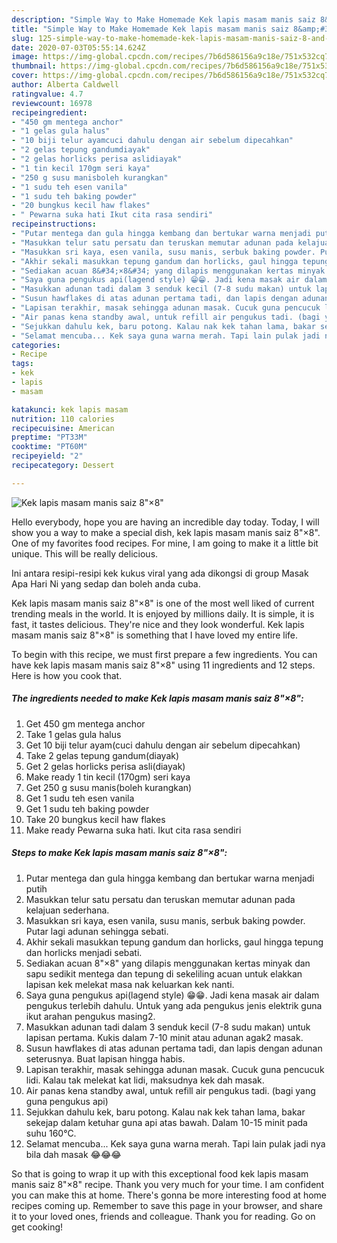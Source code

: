 ```yaml
---
description: "Simple Way to Make Homemade Kek lapis masam manis saiz 8&amp;#34;×8&amp;#34;"
title: "Simple Way to Make Homemade Kek lapis masam manis saiz 8&amp;#34;×8&amp;#34;"
slug: 125-simple-way-to-make-homemade-kek-lapis-masam-manis-saiz-8-and-34-8-and-34
date: 2020-07-03T05:55:14.624Z
image: https://img-global.cpcdn.com/recipes/7b6d586156a9c18e/751x532cq70/kek-lapis-masam-manis-saiz-8x8-resipi-foto-utama.jpg
thumbnail: https://img-global.cpcdn.com/recipes/7b6d586156a9c18e/751x532cq70/kek-lapis-masam-manis-saiz-8x8-resipi-foto-utama.jpg
cover: https://img-global.cpcdn.com/recipes/7b6d586156a9c18e/751x532cq70/kek-lapis-masam-manis-saiz-8x8-resipi-foto-utama.jpg
author: Alberta Caldwell
ratingvalue: 4.7
reviewcount: 16978
recipeingredient:
- "450 gm mentega anchor"
- "1 gelas gula halus"
- "10 biji telur ayamcuci dahulu dengan air sebelum dipecahkan"
- "2 gelas tepung gandumdiayak"
- "2 gelas horlicks perisa aslidiayak"
- "1 tin kecil 170gm seri kaya"
- "250 g susu manisboleh kurangkan"
- "1 sudu teh esen vanila"
- "1 sudu teh baking powder"
- "20 bungkus kecil haw flakes"
- " Pewarna suka hati Ikut cita rasa sendiri"
recipeinstructions:
- "Putar mentega dan gula hingga kembang dan bertukar warna menjadi putih"
- "Masukkan telur satu persatu dan teruskan memutar adunan pada kelajuan sederhana."
- "Masukkan sri kaya, esen vanila, susu manis, serbuk baking powder. Putar lagi adunan sehingga sebati."
- "Akhir sekali masukkan tepung gandum dan horlicks, gaul hingga tepung dan horlicks menjadi sebati."
- "Sediakan acuan 8&#34;×8&#34; yang dilapis menggunakan kertas minyak dan sapu sedikit mentega dan tepung di sekeliling acuan untuk elakkan lapisan kek melekat masa nak keluarkan kek nanti."
- "Saya guna pengukus api(lagend style) 😁😁. Jadi kena masak air dalam pengukus terlebih dahulu. Untuk yang ada pengukus jenis elektrik guna ikut arahan pengukus masing2."
- "Masukkan adunan tadi dalam 3 senduk kecil (7-8 sudu makan) untuk lapisan pertama. Kukis dalam 7-10 minit atau adunan agak2 masak."
- "Susun hawflakes di atas adunan pertama tadi, dan lapis dengan adunan seterusnya. Buat lapisan hingga habis."
- "Lapisan terakhir, masak sehingga adunan masak. Cucuk guna pencucuk lidi. Kalau tak melekat kat lidi, maksudnya kek dah masak."
- "Air panas kena standby awal, untuk refill air pengukus tadi. (bagi yang guna pengukus api)"
- "Sejukkan dahulu kek, baru potong. Kalau nak kek tahan lama, bakar sekejap dalam ketuhar guna api atas bawah. Dalam 10-15 minit pada suhu 160°C."
- "Selamat mencuba... Kek saya guna warna merah. Tapi lain pulak jadi nya bila dah masak 😂😂😂"
categories:
- Recipe
tags:
- kek
- lapis
- masam

katakunci: kek lapis masam 
nutrition: 110 calories
recipecuisine: American
preptime: "PT33M"
cooktime: "PT60M"
recipeyield: "2"
recipecategory: Dessert

---
```



![Kek lapis masam manis saiz 8&#34;×8&#34;](https://img-global.cpcdn.com/recipes/7b6d586156a9c18e/751x532cq70/kek-lapis-masam-manis-saiz-8x8-resipi-foto-utama.jpg)

Hello everybody, hope you are having an incredible day today. Today, I will show you a way to make a special dish, kek lapis masam manis saiz 8&#34;×8&#34;. One of my favorites food recipes. For mine, I am going to make it a little bit unique. This will be really delicious.

Ini antara resipi-resipi kek kukus viral yang ada dikongsi di group Masak Apa Hari Ni yang sedap dan boleh anda cuba.

Kek lapis masam manis saiz 8&#34;×8&#34; is one of the most well liked of current trending meals in the world. It is enjoyed by millions daily. It is simple, it is fast, it tastes delicious. They're nice and they look wonderful. Kek lapis masam manis saiz 8&#34;×8&#34; is something that I have loved my entire life.


To begin with this recipe, we must first prepare a few ingredients. You can have kek lapis masam manis saiz 8&#34;×8&#34; using 11 ingredients and 12 steps. Here is how you cook that.

<!--inarticleads1-->

##### The ingredients needed to make Kek lapis masam manis saiz 8&#34;×8&#34;:

1. Get 450 gm mentega anchor
1. Take 1 gelas gula halus
1. Get 10 biji telur ayam(cuci dahulu dengan air sebelum dipecahkan)
1. Take 2 gelas tepung gandum(diayak)
1. Get 2 gelas horlicks perisa asli(diayak)
1. Make ready 1 tin kecil (170gm) seri kaya
1. Get 250 g susu manis(boleh kurangkan)
1. Get 1 sudu teh esen vanila
1. Get 1 sudu teh baking powder
1. Take 20 bungkus kecil haw flakes
1. Make ready  Pewarna suka hati. Ikut cita rasa sendiri




<!--inarticleads2-->

##### Steps to make Kek lapis masam manis saiz 8&#34;×8&#34;:

1. Putar mentega dan gula hingga kembang dan bertukar warna menjadi putih
1. Masukkan telur satu persatu dan teruskan memutar adunan pada kelajuan sederhana.
1. Masukkan sri kaya, esen vanila, susu manis, serbuk baking powder. Putar lagi adunan sehingga sebati.
1. Akhir sekali masukkan tepung gandum dan horlicks, gaul hingga tepung dan horlicks menjadi sebati.
1. Sediakan acuan 8&#34;×8&#34; yang dilapis menggunakan kertas minyak dan sapu sedikit mentega dan tepung di sekeliling acuan untuk elakkan lapisan kek melekat masa nak keluarkan kek nanti.
1. Saya guna pengukus api(lagend style) 😁😁. Jadi kena masak air dalam pengukus terlebih dahulu. Untuk yang ada pengukus jenis elektrik guna ikut arahan pengukus masing2.
1. Masukkan adunan tadi dalam 3 senduk kecil (7-8 sudu makan) untuk lapisan pertama. Kukis dalam 7-10 minit atau adunan agak2 masak.
1. Susun hawflakes di atas adunan pertama tadi, dan lapis dengan adunan seterusnya. Buat lapisan hingga habis.
1. Lapisan terakhir, masak sehingga adunan masak. Cucuk guna pencucuk lidi. Kalau tak melekat kat lidi, maksudnya kek dah masak.
1. Air panas kena standby awal, untuk refill air pengukus tadi. (bagi yang guna pengukus api)
1. Sejukkan dahulu kek, baru potong. Kalau nak kek tahan lama, bakar sekejap dalam ketuhar guna api atas bawah. Dalam 10-15 minit pada suhu 160°C.
1. Selamat mencuba... Kek saya guna warna merah. Tapi lain pulak jadi nya bila dah masak 😂😂😂




So that is going to wrap it up with this exceptional food kek lapis masam manis saiz 8&#34;×8&#34; recipe. Thank you very much for your time. I am confident you can make this at home. There's gonna be more interesting food at home recipes coming up. Remember to save this page in your browser, and share it to your loved ones, friends and colleague. Thank you for reading. Go on get cooking!
